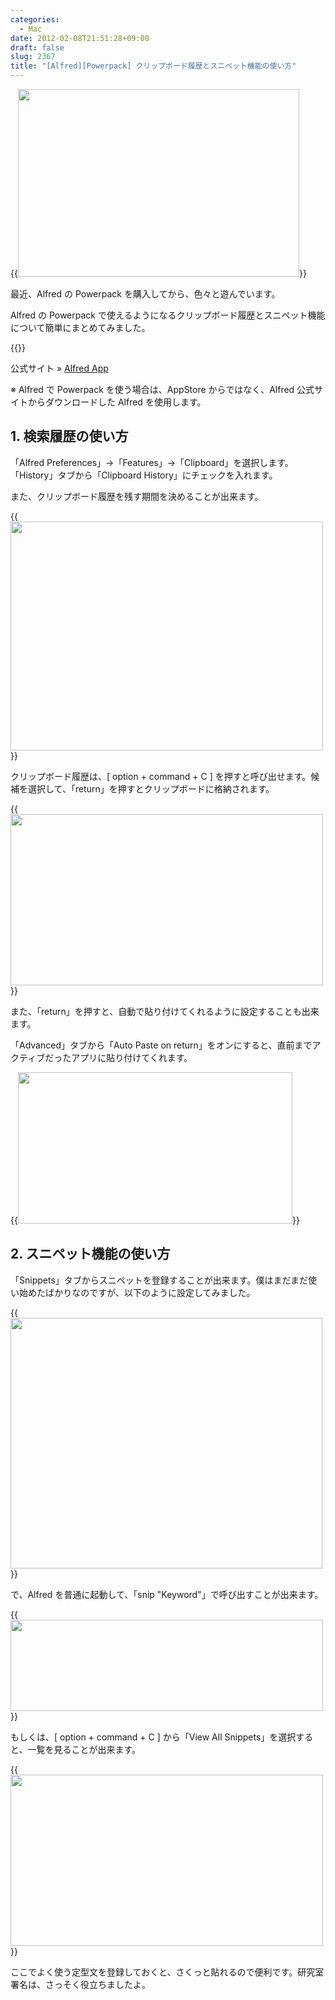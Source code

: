 ```yaml
---
categories:
  - Mac
date: 2012-02-08T21:51:28+09:00
draft: false
slug: 2367
title: "[Alfred][Powerpack] クリップボード履歴とスニペット機能の使い方"
---
```


{{<img alt="" src="/images/2012/02/2367_1.jpg" width="450" height="300">}}

最近、Alfred の Powerpack を購入してから、色々と遊んでいます。

Alfred の Powerpack で使えるようになるクリップボード履歴とスニペット機能について簡単にまとめてみました。

{{<app id="405843582" title="Alfred 1.0（無料）" src="http://a3.mzstatic.com/us/r1000/097/Purple/e1/d8/82/mzi.njcalvnn.100x100-75.png">}}

公式サイト » [Alfred App](http://www.alfredapp.com/)

※ Alfred で Powerpack を使う場合は、AppStore からではなく、Alfred 公式サイトからダウンロードした Alfred を使用します。

## 1. 検索履歴の使い方

「Alfred Preferences」→「Features」→「Clipboard」を選択します。「History」タブから「Clipboard History」にチェックを入れます。

また、クリップボード履歴を残す期間を決めることが出来ます。

{{<img alt="" src="/images/2012/02/2367_1.png" width="500" height="366">}}

クリップボード履歴は、[ option + command + C ] を押すと呼び出せます。候補を選択して、「return」を押すとクリップボードに格納されます。

{{<img alt="" src="/images/2012/02/2367_2.png" width="500" height="274">}}

また、「return」を押すと、自動で貼り付けてくれるように設定することも出来ます。

「Advanced」タブから「Auto Paste on return」をオンにすると、直前までアクティブだったアプリに貼り付けてくれます。

{{<img alt="" src="/images/2012/02/2367_3.png" width="439" height="242">}}

## 2. スニペット機能の使い方

「Snippets」タブからスニペットを登録することが出来ます。僕はまだまだ使い始めたばかりなのですが、以下のように設定してみました。

{{<img alt="" src="/images/2012/02/2367_4.png" width="499" height="401">}}

で、Alfred を普通に起動して、「snip "Keyword"」で呼び出すことが出来ます。

{{<img alt="" src="/images/2012/02/2367_5.png" width="500" height="146">}}

もしくは、[ option + command + C ] から「View All Snippets」を選択すると、一覧を見ることが出来ます。

{{<img alt="" src="/images/2012/02/2367_6.png" width="500" height="274">}}

ここでよく使う定型文を登録しておくと、さくっと貼れるので便利です。研究室署名は、さっそく役立ちましたよ。
